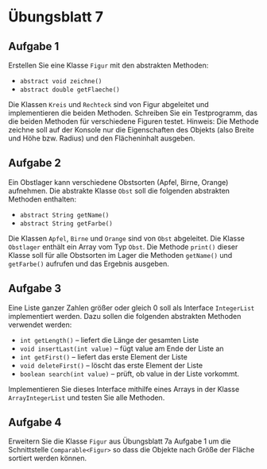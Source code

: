 # Übungsblatt 7

## Aufgabe 1

Erstellen Sie eine Klasse `Figur` mit den abstrakten Methoden:

* `abstract void zeichne()`
* `abstract double getFlaeche()`

Die Klassen `Kreis` und `Rechteck` sind von Figur abgeleitet und implementieren die beiden Methoden. Schreiben Sie ein Testprogramm, das die beiden Methoden für verschiedene Figuren testet.
Hinweis: Die Methode zeichne soll auf der Konsole nur die Eigenschaften des Objekts (also Breite und Höhe bzw. Radius) und den Flächeninhalt ausgeben.

## Aufgabe 2
Ein Obstlager kann verschiedene Obstsorten (Apfel, Birne, Orange) aufnehmen. Die abstrakte Klasse `Obst` soll die folgenden abstrakten Methoden enthalten:

* `abstract String getName()`
* `abstract String getFarbe()`

Die Klassen `Apfel`, `Birne` und `Orange` sind von `Obst` abgeleitet. Die Klasse `Obstlager` enthält ein Array vom Typ `Obst`. Die Methode `print()` dieser Klasse soll für alle Obstsorten im Lager die Methoden `getName()` und `getFarbe()` aufrufen und das Ergebnis ausgeben.

## Aufgabe 3
Eine Liste ganzer Zahlen größer oder gleich 0 soll als Interface `IntegerList` implementiert
werden. Dazu sollen die folgenden abstrakten Methoden verwendet werden:

* `int getLength()`
	– liefert die Länge der gesamten Liste
* `void insertLast(int value)`
	– fügt value am Ende der Liste an
* `int getFirst()`
	– liefert das erste Element der Liste
* `void deleteFirst()`
	– löscht das erste Element der Liste
* `boolean search(int value)`
	– prüft, ob value in der Liste vorkommt.

Implementieren Sie dieses Interface mithilfe eines Arrays in der Klasse `ArrayIntegerList`
und testen Sie alle Methoden.

## Aufgabe 4
Erweitern Sie die Klasse `Figur` aus  Übungsblatt 7a Aufgabe 1 um die Schnittstelle
`Comparable<Figur>` so dass die Objekte nach Größe der Fläche sortiert werden können.